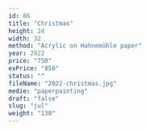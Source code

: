 ```yaml
---
id: 86
title: "Christmas"
height: 24
width: 32
method: "Acrylic on Hahnemühle paper"
year: 2022
price: "750"
exPrice: "850"
status: ""
fileName: "2022-christmas.jpg"
medie: "paperpainting"
draft: "false"
slug: "jul"
weight: "130"
---
```

